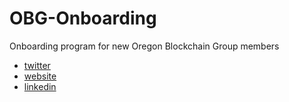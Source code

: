 # OBG-Onboarding
Onboarding program for new Oregon Blockchain Group members

- [twitter](https://twitter.com/oregonblock)
- [website](https://www.oregonblockchain.org/our-mission)
- [linkedin](https://www.linkedin.com/company/oregonblockchain/)
